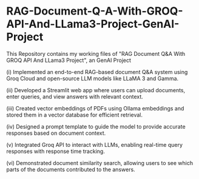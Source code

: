 # RAG-Document-Q-A-With-GROQ-API-And-LLama3-Project-GenAI-Project
This Repository contains my working files of "RAG Document Q&amp;A With GROQ API And LLama3 Project", an GenAI Project

(i) Implemented an end-to-end RAG-based document Q&A system using Groq Cloud and open-source LLM models like LLaMA 3 and Gamma.

(ii) Developed a Streamlit web app where users can upload documents, enter queries, and view answers with relevant context.

(iii) Created vector embeddings of PDFs using Ollama embeddings and stored them in a vector database for efficient retrieval.

(iv) Designed a prompt template to guide the model to provide accurate responses based on document context.

(v) Integrated Groq API to interact with LLMs, enabling real-time query responses with response time tracking.

(vi) Demonstrated document similarity search, allowing users to see which parts of the documents contributed to the answers.
